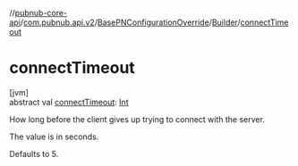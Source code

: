 //[pubnub-core-api](../../../../index.md)/[com.pubnub.api.v2](../../index.md)/[BasePNConfigurationOverride](../index.md)/[Builder](index.md)/[connectTimeout](connect-timeout.md)

# connectTimeout

[jvm]\
abstract val [connectTimeout](connect-timeout.md): [Int](https://kotlinlang.org/api/latest/jvm/stdlib/kotlin/-int/index.html)

How long before the client gives up trying to connect with the server.

The value is in seconds.

Defaults to 5.
